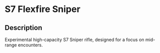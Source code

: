 # S7 Flexfire Sniper

## Description

Experimental high-capacity S7 Sniper rifle, designed for a focus on mid-range encounters.
